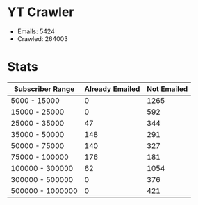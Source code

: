 # YT Crawler
- Emails: 5424
- Crawled: 264003

# Stats
| Subscriber Range  | Already Emailed | Not Emailed |
|-------|-------|-------|
| 5000 - 15000 | 0 | 1265 |
| 15000 - 25000 | 0 | 592 |
| 25000 - 35000 | 47 | 344 |
| 35000 - 50000 | 148 | 291 |
| 50000 - 75000 | 140 | 327 |
| 75000 - 100000 | 176 | 181 |
| 100000 - 300000 | 62 | 1054 |
| 300000 - 500000 | 0 | 376 |
| 500000 - 1000000 | 0 | 421 |
